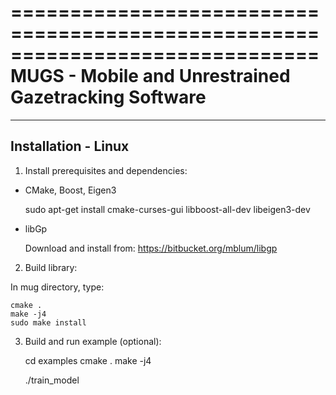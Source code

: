 ==============================================================================
 MUGS - Mobile and Unrestrained Gazetracking Software
==============================================================================

------------------------------------------------------------------------------
 Installation - Linux
------------------------------------------------------------------------------

1. Install prerequisites and dependencies:

* CMake, Boost, Eigen3

    sudo apt-get install cmake-curses-gui libboost-all-dev libeigen3-dev 

* libGp

    Download and install from:
    https://bitbucket.org/mblum/libgp
    

2. Build library:

In mug directory, type:

    cmake .
    make -j4
    sudo make install


3. Build and run example (optional):

    cd examples
    cmake .
    make -j4

    ./train_model





